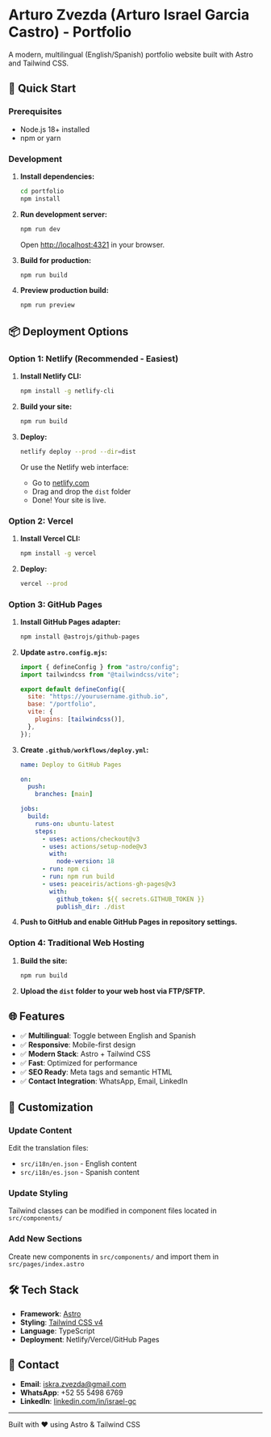 # Arturo Zvezda (Arturo Israel Garcia Castro) - Portfolio

A modern, multilingual (English/Spanish) portfolio website built with Astro and Tailwind CSS.

## 🚀 Quick Start

### Prerequisites

- Node.js 18+ installed
- npm or yarn

### Development

1. **Install dependencies:**

   ```bash
   cd portfolio
   npm install
   ```

2. **Run development server:**

   ```bash
   npm run dev
   ```

   Open [http://localhost:4321](http://localhost:4321) in your browser.

3. **Build for production:**

   ```bash
   npm run build
   ```

4. **Preview production build:**
   ```bash
   npm run preview
   ```

## 📦 Deployment Options

### Option 1: Netlify (Recommended - Easiest)

1. **Install Netlify CLI:**

   ```bash
   npm install -g netlify-cli
   ```

2. **Build your site:**

   ```bash
   npm run build
   ```

3. **Deploy:**

   ```bash
   netlify deploy --prod --dir=dist
   ```

   Or use the Netlify web interface:

   - Go to [netlify.com](https://netlify.com)
   - Drag and drop the `dist` folder
   - Done! Your site is live.

### Option 2: Vercel

1. **Install Vercel CLI:**

   ```bash
   npm install -g vercel
   ```

2. **Deploy:**
   ```bash
   vercel --prod
   ```

### Option 3: GitHub Pages

1. **Install GitHub Pages adapter:**

   ```bash
   npm install @astrojs/github-pages
   ```

2. **Update `astro.config.mjs`:**

   ```javascript
   import { defineConfig } from "astro/config";
   import tailwindcss from "@tailwindcss/vite";

   export default defineConfig({
     site: "https://yourusername.github.io",
     base: "/portfolio",
     vite: {
       plugins: [tailwindcss()],
     },
   });
   ```

3. **Create `.github/workflows/deploy.yml`:**

   ```yaml
   name: Deploy to GitHub Pages

   on:
     push:
       branches: [main]

   jobs:
     build:
       runs-on: ubuntu-latest
       steps:
         - uses: actions/checkout@v3
         - uses: actions/setup-node@v3
           with:
             node-version: 18
         - run: npm ci
         - run: npm run build
         - uses: peaceiris/actions-gh-pages@v3
           with:
             github_token: ${{ secrets.GITHUB_TOKEN }}
             publish_dir: ./dist
   ```

4. **Push to GitHub and enable GitHub Pages in repository settings.**

### Option 4: Traditional Web Hosting

1. **Build the site:**

   ```bash
   npm run build
   ```

2. **Upload the `dist` folder to your web host via FTP/SFTP.**

## 🌐 Features

- ✅ **Multilingual**: Toggle between English and Spanish
- ✅ **Responsive**: Mobile-first design
- ✅ **Modern Stack**: Astro + Tailwind CSS
- ✅ **Fast**: Optimized for performance
- ✅ **SEO Ready**: Meta tags and semantic HTML
- ✅ **Contact Integration**: WhatsApp, Email, LinkedIn

## 📝 Customization

### Update Content

Edit the translation files:

- `src/i18n/en.json` - English content
- `src/i18n/es.json` - Spanish content

### Update Styling

Tailwind classes can be modified in component files located in `src/components/`

### Add New Sections

Create new components in `src/components/` and import them in `src/pages/index.astro`

## 🛠️ Tech Stack

- **Framework**: [Astro](https://astro.build)
- **Styling**: [Tailwind CSS v4](https://tailwindcss.com)
- **Language**: TypeScript
- **Deployment**: Netlify/Vercel/GitHub Pages

## 📧 Contact

- **Email**: iskra.zvezda@gmail.com
- **WhatsApp**: +52 55 5498 6769
- **LinkedIn**: [linkedin.com/in/israel-gc](https://linkedin.com/in/israel-gc)

---

Built with ❤️ using Astro & Tailwind CSS
